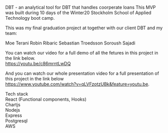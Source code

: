 DBT - an analytical tool for DBT that handles coorperate loans
This MVP was built during 10 days of the Winter20 Stockholm School of Applied Technology boot camp.

This was my final graduation project at </salt> together with our client DBT and my team:

Moe Terani
Robin Ribaric
Sebastian Troedsson
Soroush Sajadi

You can watch our video for a full demo of all the fetures in this project in the link below. </br>
https://youtu.be/c86mrntLwDQ

And you can watch our whole presentation video for a full presentation of this project in the link below </br> https://www.youtube.com/watch?v=qLVFzotzUBk&feature=youtu.be.

Tech stack</br>
React (Functional components, Hooks) </br>
Chartjs </br>
Nodejs </br>
Express </br>
Postgresql </br>
AWS
